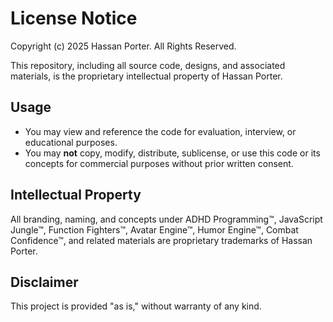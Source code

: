 # License Notice

Copyright (c) 2025 Hassan Porter. All Rights Reserved.

This repository, including all source code, designs, and associated materials, is the proprietary intellectual property of Hassan Porter.

## Usage

- You may view and reference the code for evaluation, interview, or educational purposes.
- You may **not** copy, modify, distribute, sublicense, or use this code or its concepts for commercial purposes without prior written consent.

## Intellectual Property

All branding, naming, and concepts under ADHD Programming™, JavaScript Jungle™, Function Fighters™, Avatar Engine™, Humor Engine™, Combat Confidence™, and related materials are proprietary trademarks of Hassan Porter.

## Disclaimer

This project is provided "as is," without warranty of any kind.
